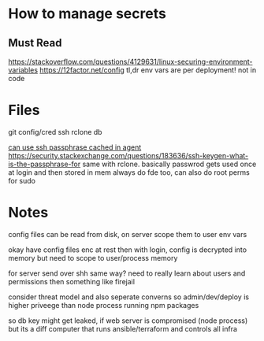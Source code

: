 # How to manage secrets

## Must Read
https://stackoverflow.com/questions/4129631/linux-securing-environment-variables
https://12factor.net/config tl,dr env vars are per deployment! not in code

# Files
git config/cred
ssh
rclone
db

[can use ssh passphrase cached in agent](https://docs.github.com/en/authentication/connecting-to-github-with-ssh/working-with-ssh-key-passphrases)
https://security.stackexchange.com/questions/183636/ssh-keygen-what-is-the-passphrase-for
same with rclone.
basically passwrod gets used once at login and then stored in mem
always do fde too, can also do root perms for sudo


# Notes
config files can be read from disk, on server scope them to user
env vars

okay have config files enc at rest then with login,
config is decrypted into memory
but need to scope to user/process memory

for server send over shh same way?
need to really learn about users and permissions
then something like firejail

consider threat model and also seperate converns
so admin/dev/deploy is higher priveege
than node process running npm packages

so db key might get leaked, if web server is compromised (node process)
but its a diff computer that runs ansible/terraform and controls all infra



